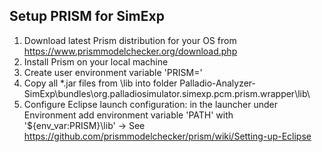 Setup PRISM for SimExp
-----------------------

1. Download latest Prism distribution for your OS from https://www.prismmodelchecker.org/download.php
2. Install Prism on your local machine
3. Create user environment variable 'PRISM=<prism installation dir>'
4. Copy all *.jar files from <prism installation dir>\lib into folder Palladio-Analyzer-SimExp\bundles\org.palladiosimulator.simexp.pcm.prism.wrapper\lib\
5. Configure Eclipse launch configuration: in the launcher under Environment add environment variable 'PATH' with '${env_var:PRISM}\lib'
   -> See https://github.com/prismmodelchecker/prism/wiki/Setting-up-Eclipse
